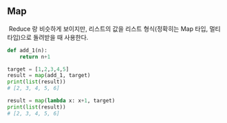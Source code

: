 ## Map

​	Reduce 랑 비슷하게 보이지만, 리스트의 값을 리스트 형식(정확히는 Map 타입, 멀티 타입)으로 돌려받을 때 사용한다.

```python
def add_1(n):
    return n+1

target = [1,2,3,4,5]
result = map(add_1, target)
print(list(result))
# [2, 3, 4, 5, 6]
```

```python
result = map(lambda x: x+1, target)
print(list(result))
# [2, 3, 4, 5, 6]
```

